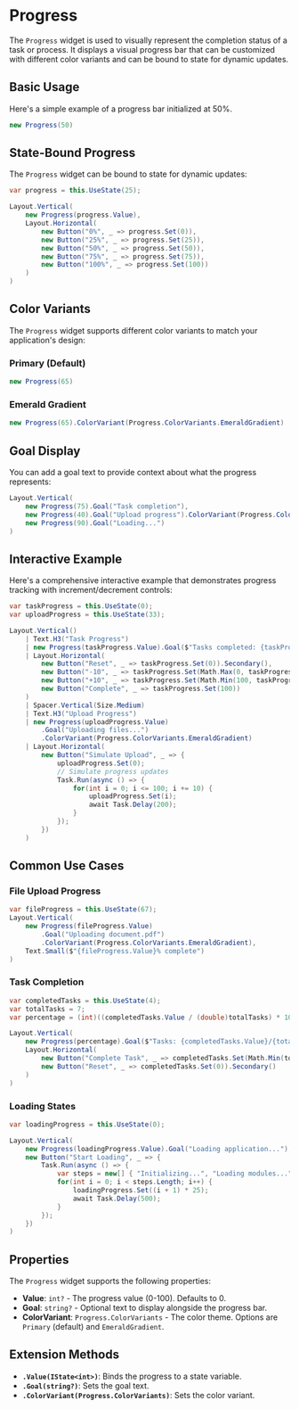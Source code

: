 ﻿---
prepare: |
  var client = this.UseService<IClientProvider>();
---

# Progress

The `Progress` widget is used to visually represent the completion status of a task or process. It displays a visual progress bar that can be customized with different color variants and can be bound to state for dynamic updates.

## Basic Usage

Here's a simple example of a progress bar initialized at 50%.

```csharp demo-below
new Progress(50)
```

## State-Bound Progress

The `Progress` widget can be bound to state for dynamic updates:

```csharp demo-below
var progress = this.UseState(25);

Layout.Vertical(
    new Progress(progress.Value),
    Layout.Horizontal(
        new Button("0%", _ => progress.Set(0)),
        new Button("25%", _ => progress.Set(25)),
        new Button("50%", _ => progress.Set(50)),
        new Button("75%", _ => progress.Set(75)),
        new Button("100%", _ => progress.Set(100))
    )
)
```

## Color Variants

The `Progress` widget supports different color variants to match your application's design:

### Primary (Default)
```csharp demo-below
new Progress(65)
```

### Emerald Gradient
```csharp demo-below
new Progress(65).ColorVariant(Progress.ColorVariants.EmeraldGradient)
```

## Goal Display

You can add a goal text to provide context about what the progress represents:

```csharp demo-below
Layout.Vertical(
    new Progress(75).Goal("Task completion"),
    new Progress(40).Goal("Upload progress").ColorVariant(Progress.ColorVariants.EmeraldGradient),
    new Progress(90).Goal("Loading...")
)
```

## Interactive Example

Here's a comprehensive interactive example that demonstrates progress tracking with increment/decrement controls:

```csharp demo-below
var taskProgress = this.UseState(0);
var uploadProgress = this.UseState(33);

Layout.Vertical()
    | Text.H3("Task Progress")
    | new Progress(taskProgress.Value).Goal($"Tasks completed: {taskProgress.Value}%")
    | Layout.Horizontal(
        new Button("Reset", _ => taskProgress.Set(0)).Secondary(),
        new Button("-10", _ => taskProgress.Set(Math.Max(0, taskProgress.Value - 10))),
        new Button("+10", _ => taskProgress.Set(Math.Min(100, taskProgress.Value + 10))),
        new Button("Complete", _ => taskProgress.Set(100))
    )
    | Spacer.Vertical(Size.Medium)
    | Text.H3("Upload Progress") 
    | new Progress(uploadProgress.Value)
        .Goal("Uploading files...")
        .ColorVariant(Progress.ColorVariants.EmeraldGradient)
    | Layout.Horizontal(
        new Button("Simulate Upload", _ => {
            uploadProgress.Set(0);
            // Simulate progress updates
            Task.Run(async () => {
                for(int i = 0; i <= 100; i += 10) {
                    uploadProgress.Set(i);
                    await Task.Delay(200);
                }
            });
        })
    )
```

## Common Use Cases

### File Upload Progress
```csharp demo-below
var fileProgress = this.UseState(67);
Layout.Vertical(
    new Progress(fileProgress.Value)
        .Goal("Uploading document.pdf")
        .ColorVariant(Progress.ColorVariants.EmeraldGradient),
    Text.Small($"{fileProgress.Value}% complete")
)
```

### Task Completion
```csharp demo-below  
var completedTasks = this.UseState(4);
var totalTasks = 7;
var percentage = (int)((completedTasks.Value / (double)totalTasks) * 100);

Layout.Vertical(
    new Progress(percentage).Goal($"Tasks: {completedTasks.Value}/{totalTasks}"),
    Layout.Horizontal(
        new Button("Complete Task", _ => completedTasks.Set(Math.Min(totalTasks, completedTasks.Value + 1))),
        new Button("Reset", _ => completedTasks.Set(0)).Secondary()
    )
)
```

### Loading States
```csharp demo-below
var loadingProgress = this.UseState(0);

Layout.Vertical(
    new Progress(loadingProgress.Value).Goal("Loading application..."),
    new Button("Start Loading", _ => {
        Task.Run(async () => {
            var steps = new[] { "Initializing...", "Loading modules...", "Connecting...", "Ready!" };
            for(int i = 0; i < steps.Length; i++) {
                loadingProgress.Set((i + 1) * 25);
                await Task.Delay(500);
            }
        });
    })
)
```

## Properties

The `Progress` widget supports the following properties:

- **Value**: `int?` - The progress value (0-100). Defaults to 0.
- **Goal**: `string?` - Optional text to display alongside the progress bar.
- **ColorVariant**: `Progress.ColorVariants` - The color theme. Options are `Primary` (default) and `EmeraldGradient`.

## Extension Methods

- **`.Value(IState<int>)`**: Binds the progress to a state variable.
- **`.Goal(string?)`**: Sets the goal text.
- **`.ColorVariant(Progress.ColorVariants)`**: Sets the color variant.

<WidgetDocs Type="Ivy.Progress" ExtensionTypes="Ivy.ProgressExtensions" SourceUrl="https://github.com/Ivy-Interactive/Ivy-Framework/blob/main/Ivy/Widgets/Progress.cs"/>